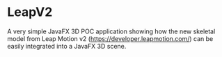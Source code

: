 LeapV2
======

A very simple JavaFX 3D POC application showing how the new skeletal model from Leap Motion v2 (https://developer.leapmotion.com/) can be easily integrated into a JavaFX 3D scene.
